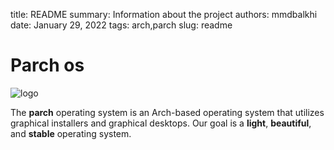 title: README
summary: Information about the project
authors: mmdbalkhi
date: January 29, 2022
tags: arch,parch
slug: readme


# Parch os 

![logo](https://raw.githubusercontent.com/parchlinux/parch-plasma-iso/main/artwork/Parch.png)

The **parch** operating system is an Arch-based operating system that utilizes graphical installers and graphical desktops. Our goal is a **light**, **beautiful**, and **stable** operating system.
